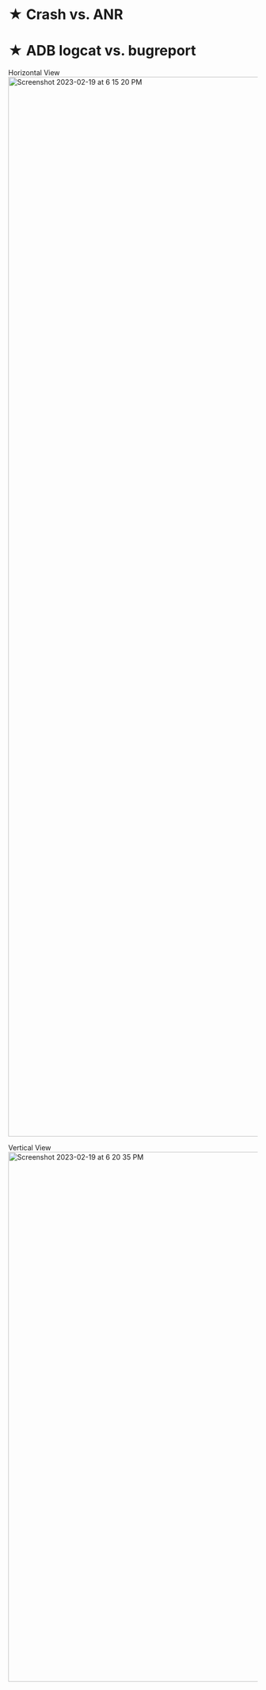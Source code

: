 # ★ Crash vs. ANR 
# ★ ADB logcat  vs. bugreport

Horizontal View
<img width="2142" alt="Screenshot 2023-02-19 at 6 15 20 PM" src="https://user-images.githubusercontent.com/70295997/219994567-a408457d-5dc3-47e3-bb36-f8bf579d532c.png">

Vertical View
<img width="1071" alt="Screenshot 2023-02-19 at 6 20 35 PM" src="https://user-images.githubusercontent.com/70295997/219994915-497df3ee-4fe2-44d7-9d4b-6d81d839d3fa.png">
